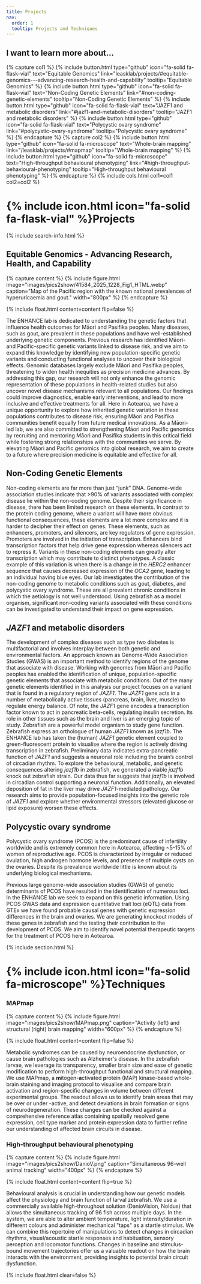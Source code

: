 ```yaml
---
title: Projects
nav:
  order: 1
  tooltip: Projects and Techniques
---
```


## I want to learn more about...
{% capture col1 %}
{% include button.html type="github" icon="fa-solid fa-flask-vial" text="Equitable Genomics" link="leasklab/projects/#equitable-genomics---advancing-research-health-and-capability" tooltip="Equitable Genomics" %}
{% include button.html type="github" icon="fa-solid fa-flask-vial" text="Non-Coding Genetic Elements" link="#non-coding-genetic-elements" tooltip="Non-Coding Genetic Elements" %}
{% include button.html type="github" icon="fa-solid fa-flask-vial" text="JAZF1 and metabolic disorders" link="#jazf1-and-metabolic-disorders" tooltip="JAZF1 and metabolic disorders" %}
{% include button.html type="github" icon="fa-solid fa-flask-vial" text="Polycystic ovary syndrome" link="#polycystic-ovary-syndrome" tooltip="Polycystic ovary syndrome" %}
{% endcapture %}
{% capture col2 %}
{% include button.html type="github" icon="fa-solid fa-microscope" text="Whole-brain mapping" link="/leasklab/projects/#mapmap" tooltip="Whole-brain mapping" %}
{% include button.html type="github" icon="fa-solid fa-microscope" text="High-throughput behavioural phenotyping" link="#high-throughput-behavioural-phenotyping" tooltip="High-throughput behavioural phenotyping" %}
{% endcapture %}
{% include cols.html col1=col1 col2=col2 %}



# {% include icon.html icon="fa-solid fa-flask-vial" %}Projects

{% include search-info.html %}

## Equitable Genomics - Advancing Research, Health, and Capability

{% capture content %}
  {%
  include figure.html
  image="images/pics2show/41584_2025_1228_Fig1_HTML.webp"
  caption="Map of the Pacific region with the known national prevalences of hyperuricaemia and gout."
  width="800px"
%}
{% endcapture %}

{%
  include float.html
  content=content
  flip=false
%}

The ENHANCE lab is dedicated to understanding the genetic factors that influence health outcomes for Māori and Pasifika peoples. Many diseases, such as gout, are prevalent in these populations and have well-established underlying genetic components. Previous research has identified Māori- and Pacific-specific genetic variants linked to disease risk, and we aim to expand this knowledge by identifying new population-specific genetic variants and conducting functional analyses to uncover their biological effects. Genomic databases largely exclude Māori and Pasifika peoples, threatening to widen health inequities as precision medicine advances. By addressing this gap, our research will not only enhance the genomic representation of these populations in health-related studies but also uncover novel disease mechanisms relevant to all populations. Our findings could improve diagnostics, enable early interventions, and lead to more inclusive and effective treatments for all. Here in Aotearoa, we have a unique opportunity to explore how inherited genetic variation in these populations contributes to disease risk, ensuring Māori and Pasifika communities benefit equally from future medical innovations. As a Māori-led lab, we are also committed to strengthening Māori and Pacific genomics by recruiting and mentoring Māori and Pasifika students in this critical field while fostering strong relationships with the communities we serve. By elevating Māori and Pacific genomics into global research, we aim to create to a future where precision medicine is equitable and effective for all.


## Non-Coding Genetic Elements

Non-coding elements are far more than just “junk” DNA. Genome-wide association studies indicate that >90% of variants associated with complex disease lie within the non-coding genome. Despite their significance in disease, there has been limited research on these elements. In contrast to the protein coding genome, where a variant will have more obvious functional consequences, these elements are a lot more complex and it is harder to decipher their effect on genes. These elements, such as enhancers, promoters, and silencers, are key regulators of gene expression. Promoters are involved in the initiation of transcription. Enhancers bind transcription factors that help drive gene expression whereas silencers act to repress it. Variants in these non-coding elements can greatly alter transcription which may contribute to distinct phenotypes. A classic example of this variation is when there is a change in the _HERC2_ enhancer sequence that causes decreased expression of the _OCA2_ gene, leading to an individual having blue eyes. Our lab investigates the contribution of the non-coding genome to metabolic conditions such as gout, diabetes, and polycystic ovary syndrome. These are all prevalent chronic conditions in which the aetiology is not well understood. Using zebrafish as a model organism, significant non-coding variants associated with these conditions can be investigated to understand their impact on gene expression.

## _JAZF1_ and metabolic disorders

The development of complex diseases such as type two diabetes is multifactorial and involves interplay between both genetic and environmental factors. An approach known as Genome-Wide Association Studies (GWAS) is an important method to identify regions of the genome that associate with disease. Working with genomes from Māori and Pacific peoples has enabled the identification of unique, population-specific genetic elements that associate with metabolic conditions. Out of the many genetic elements identified in this analysis our project focuses on a variant that is found in a regulatory region of _JAZF1_. The _JAZF1_ gene acts in a number of metabolically active tissues (pancreas, brain, liver, muscle) to regulate energy balance. Of note, the _JAZF1_ gene encodes a transcription factor known to act in pancreatic beta-cells, regulating insulin secretion. Its role in other tissues such as the brain and liver is an emerging topic of study. Zebrafish are a powerful model organism to study gene function. Zebrafish express an orthologue of human _JAZF1_ known as _jazf1b_. The ENHANCE lab has taken the (human) _JAZF1_ genetic element coupled to green-fluorescent protein to visualise where the region is actively driving transcription in zebrafish. Preliminary data indicates extra-pancreatic function of _JAZF1_ and suggests a neuronal role including the brain’s control of circadian rhythm. To explore the behavioural, metabolic, and genetic consequences altering _jazf1b_ in zebrafish, we generated a viable _jazf1b_ knock out zebrafish strain. Our data thus far suggests that _jazf1b_ is involved in circadian control supporting a neuronal function. Additionally, an elevated deposition of fat in the liver may drive _JAZF1_-mediated pathology. Our research aims to provide population-focused insights into the genetic role of _JAZF1_ and explore whether environmental stressors (elevated glucose or lipid exposure) worsen these effects.

## Polycystic ovary syndrome

Polycystic ovary syndrome (PCOS) is the predominant cause of infertility worldwide and is extremely common here in Aotearoa, affecting ~5-15% of women of reproductive age. PCOS is characterized by irregular or reduced ovulation, high androgen hormone levels, and presence of multiple cysts on the ovaries. Despite its prevalence worldwide little is known about its underlying biological mechanisms.

Previous large genome-wide association studies (GWAS) of genetic determinants of PCOS have resulted in the identification of numerous loci. In the ENHANCE lab we seek to expand on this genetic information. Using PCOS GWAS data and expression quantitative trait loci (eQTL) data from GTEx we have found probable causal genes with genetic expression differences in the brain and ovaries. We are generating knockout models of these genes in zebrafish and the testing their contribution to the development of PCOS. We aim to identify novel potential therapeutic targets for the treatment of PCOS here in Aotearoa.


{% include section.html %}


# {% include icon.html icon="fa-solid fa-microscope" %}Techniques

### MAPmap

{% capture content %}
  {%
  include figure.html
  image="images/pics2show/MAPmap.png"
  caption="Activity (left) and structural (right) brain mapping"
  width="600px"
%}
{% endcapture %}

{%
  include float.html
  content=content
  flip=false
%}


Metabolic syndromes can be caused by neuroendocrine dysfunction, or cause brain pathologies such as Alzheimer's disease. In the zebrafish larvae, we leverage its transparency, smaller brain size and ease of genetic modification to perform high-throughput functional and structural mapping. We use MAPmap, a **m**itogen-**a**ctivated **p**rotein (MAP) kinase-based whole-brain staining and imaging protocol to visualise and compare brain activation and region-specific changes in volume between different experimental groups. The readout allows us to identify brain areas that may be over or under -active, and detect deviations in brain formation or signs of neurodegeneration. These changes can be checked against a comprehensive reference atlas containing spatially resolved gene expression, cell type marker and protein expression data to further refine our understanding of affected brain circuits in disease.


### High-throughput behavioural phenotyping

{% capture content %}
  {%
  include figure.html
  image="images/pics2show/DanioV.png"
  caption="Simultaneous 96-well animal tracking"
  width="400px"
%}
{% endcapture %}

{%
  include float.html
  content=content
  flip=true
%}


Behavioural analysis is crucial in understanding how our genetic models affect the physiology and brain function of larval zebrafish. We use a commercially available high-throughout solution (DanioVision, Noldus) that allows the simultaneous tracking of 96 fish across multiple days. In the system, we are able to alter ambient temperature, light intensity/duration in different colours and administer mechanical "taps" as a startle stimulus. We can combine this repertoire of manipulations to detect changes in circadian rhythms, visual/acoustic startle responses and habituation, sensory perception and locomotor functions. Changes in baseline and stimulus-bound movement trajectories offer us a valuable readout on how the brain interacts with the environment, providing insights to potential brain circuit dysfunction. 


{% include float.html clear=false %}

